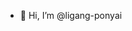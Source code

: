 - 👋 Hi, I’m @ligang-ponyai

<!---
ligang-ponyai/ligang-ponyai is a ✨ special ✨ repository because its `README.md` (this file) appears on your GitHub profile.
You can click the Preview link to take a look at your changes.
--->
